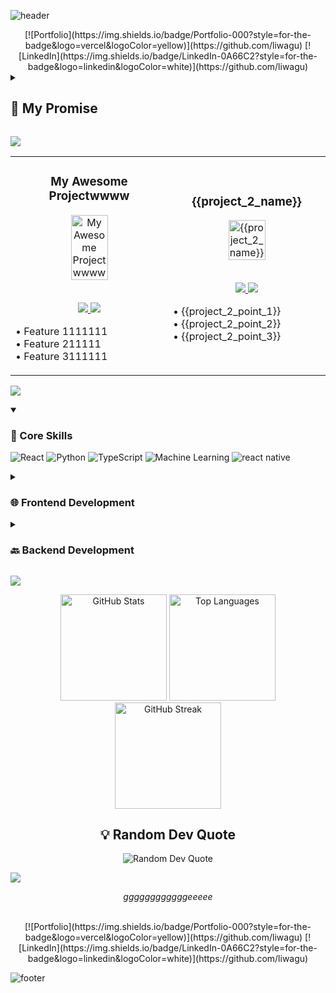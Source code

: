 ![header](https://capsule-render.vercel.app/api?type=waving&color=timeGradient&height=200&section=header&text=Hi%2C%20I%27m%20tomoko%20kuroki%20👋🏻&fontSize=50&animation=scaleIn&fontAlignY=35&desc=hhhhhhhhhhh&descSize=20&descAlignY=55&descAlign=50)

<div align="center">
  [![Portfolio](https://img.shields.io/badge/Portfolio-000?style=for-the-badge&logo=vercel&logoColor=yellow)](https://github.com/liwagu)
  [![LinkedIn](https://img.shields.io/badge/LinkedIn-0A66C2?style=for-the-badge&logo=linkedin&logoColor=white)](https://github.com/liwagu)
</div>

<details>
<summary><h2>🤞 My Promise</h2></summary>

```java
while (isAwake) {
    codewwww();
    eatwwww();
    sleepwwwww();
    repeatwww();
}
```
</details>

![](https://capsule-render.vercel.app/api?type=venom&height=150&text=🚀%20Featured%20Projects&fontSize=40&color=0:8871e5,100:b678c4&stroke=b678c4)

<!-- Featured Projects Section -->
<table>
  <tr>
    <td width="50%">
      <h3 align="center">My Awesome Projectwwww</h3>
      <div align="center">  
        <a href="https://github.com/liwagu" target="_blank">
          <img src="/path/to/project1.png" width="50%" alt="My Awesome Projectwwww"/>
        </a>
        <br>
        <br>
        <p>
          <a href="https://github.com/liwagu" target="_blank">
            <img src="https://img.shields.io/badge/View_on_GitHub-2ea44f?style=for-the-badge&logo=github"/>
          </a>
          <a href="https://github.com/liwagu" target="_blank">
            <img src="https://img.shields.io/badge/Live_Demo-brightgreen?style=for-the-badge&logo=vercel"/>
          </a>
        </p>
        <p align="left">
          • Feature 1111111<br>
          • Feature 211111<br>
          • Feature 3111111
        </p>
      </div>
    </td>
    <td width="50%">
      <h3 align="center">{{project_2_name}}</h3>
      <div align="center">  
        <a href="{{project_2_link}}" target="_blank">
          <img src="{{project_2_image}}" width="50%" alt="{{project_2_name}}"/>
        </a>
        <br>
        <br>
        <p>
          <a href="{{project_2_github}}" target="_blank">
            <img src="https://img.shields.io/badge/View_on_GitHub-2ea44f?style=for-the-badge&logo=github"/>
          </a>
          <a href="{{project_2_live}}" target="_blank">
            <img src="https://img.shields.io/badge/Live_Demo-brightgreen?style=for-the-badge&logo=vercel"/>
          </a>
        </p>
        <p align="left">
          • {{project_2_point_1}}<br>
          • {{project_2_point_2}}<br>
          • {{project_2_point_3}}
        </p>
      </div>
    </td>
  </tr>
</table>

![](https://capsule-render.vercel.app/api?type=venom&height=150&text=💻%20Tech%20Stack&fontSize=40&color=0:00FFFF,100:1E90FF&stroke=1E90FF)

<details open>
  <summary><h3>🎯 Core Skills</h3></summary>

  ![React](https://img.shields.io/badge/-React-blue?style=for-the-badge&logo=react&logoColor=white) ![Python](https://img.shields.io/badge/-Python-blue?style=for-the-badge&logo=python&logoColor=white) ![TypeScript](https://img.shields.io/badge/-TypeScript-blue?style=for-the-badge&logo=typescript&logoColor=white) ![Machine Learning](https://img.shields.io/badge/-Machine_Learning-blue?style=for-the-badge&logo=machine-learning&logoColor=white) ![react native](https://img.shields.io/badge/-react_native-blue?style=for-the-badge&logo=react-native&logoColor=white)

</details>

<details>
  <summary><h3>🌐 Frontend Development</h3></summary>

  ![HTML5](https://img.shields.io/badge/-HTML5-blue?style=for-the-badge&logo=html5&logoColor=white) ![CSS3](https://img.shields.io/badge/-CSS3-blue?style=for-the-badge&logo=css3&logoColor=white) ![JavaScript](https://img.shields.io/badge/-JavaScript-blue?style=for-the-badge&logo=javascript&logoColor=white) ![React Native](https://img.shields.io/badge/-React_Native-blue?style=for-the-badge&logo=react-native&logoColor=white)

</details>

<details>
  <summary><h3>🔙 Backend Development</h3></summary>

  ![Node.js](https://img.shields.io/badge/-Node.js-blue?style=for-the-badge&logo=node.js&logoColor=white) ![MySQL](https://img.shields.io/badge/-MySQL-blue?style=for-the-badge&logo=mysql&logoColor=white) ![MongoDB](https://img.shields.io/badge/-MongoDB-blue?style=for-the-badge&logo=mongodb&logoColor=white) ![react native](https://img.shields.io/badge/-react_native-blue?style=for-the-badge&logo=react-native&logoColor=white)

</details>

![](https://capsule-render.vercel.app/api?type=venom&height=150&text=📊%20GitHub%20Stats&fontSize=40&color=0:32CD32,100:006400&stroke=006400)

<div align="center">
  <img src="https://github-readme-stats.vercel.app/api?username=liwagu&show_icons=true&theme=graywhite" alt="GitHub Stats" height="170"/>
  <img src="https://github-readme-stats.vercel.app/api/top-langs/?username=liwagu&layout=compact&theme=graywhite" alt="Top Languages" height="170"/>
</div>

<div align="center">
  <img src="https://github-readme-streak-stats.herokuapp.com/?user=liwagu&theme=graywhite" alt="GitHub Streak" height="170"/>
</div>

<h2 align="center">💡 Random Dev Quote</h2>

<div align="center">
  <img src="https://quotes-github-readme.vercel.app/api?type=horizontal&theme=light" alt="Random Dev Quote"/>
</div>

![](https://capsule-render.vercel.app/api?type=transparent&height=100&text=👩‍💻%20tomoko%20kuroki&fontSize=50&fontColor=9370DB&desc=hhhhhhhhhhh&descSize=20&descAlignY=75&descAlign=60)

<div align="center">
  <p><i>ggggggggggggeeeee</i></p>
  <br>
</div>

<div align="center">
  [![Portfolio](https://img.shields.io/badge/Portfolio-000?style=for-the-badge&logo=vercel&logoColor=yellow)](https://github.com/liwagu)
  [![LinkedIn](https://img.shields.io/badge/LinkedIn-0A66C2?style=for-the-badge&logo=linkedin&logoColor=white)](https://github.com/liwagu)
</div>

![footer](https://capsule-render.vercel.app/api?type=waving&color=timeGradient&height=100&section=footer)